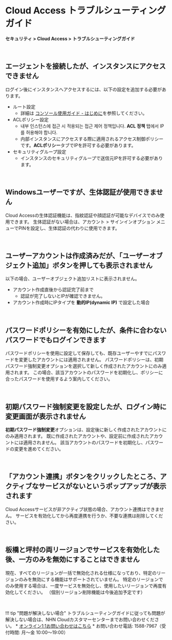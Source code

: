 
# Cloud Access トラブルシューティングガイド

**セキュリティ > Cloud Access > トラブルシューティングガイド**

<br>

## エージェントを接続したが、インスタンスにアクセスできません

ログイン後にインスタンスへアクセスするには、以下の設定を追加する必要があります。

* ルート設定
    * 詳細は [コンソール使用ガイド - はじめに](https://docs.nhncloud.com/ja/Security/Cloud%20Access/ja/console-user-guide/cloud-access-start/)を参照してください。
* ACLポリシー設定
    * 내부 인스턴스에 접근 시 적용되는 접근 제어 정책입니다. **ACL 정책** 탭에서 IP를 허용해야 합니다.
    * 内部インスタンスにアクセスする際に適用されるアクセス制御ポリシーです。**ACLポリシー**タブでIPを許可する必要があります。
* セキュリティグループ設定
    * インスタンスのセキュリティグループで送信元IPを許可する必要があります。

<br>

## Windowsユーザーですが、生体認証が使用できません

Cloud Accessの生体認証機能は、指紋認証や顔認証が可能なデバイスでのみ使用できます。
生体認証がない場合は、アカウント > サインインオプション メニューでPINを設定し、生体認証の代わりに使用できます。

<br>

## ユーザーアカウントは作成済みだが、「ユーザーオブジェクト追加」ボタンを押しても表示されません

以下の場合、ユーザーオブジェクト追加リストに表示されません。

* アカウント作成直後から認証完了前まで
    * 認証が完了しないとIPが確認できません。
* アカウント作成時にIPタイプを **動的IP(dynamic IP)** で設定した場合

<br>

## パスワードポリシーを有効にしたが、条件に合わないパスワードでもログインできます

パスワードポリシーを使用に設定して保存しても、既存ユーザーやすでにパスワードを変更したアカウントには適用されません。
パスワードポリシーは、初期パスワード強制変更オプションを選択して新しく作成されたアカウントにのみ適用されます。
この場合、該当アカウントのパスワードを初期化し、ポリシーに合ったパスワードを使用するよう案内してください。  

<br>

## 初期パスワード強制変更を設定したが、ログイン時に変更画面が表示されません

**初期パスワード強制変更**オプションは、設定後に新しく作成されたアカウントにのみ適用されます。
既に作成されたアカウントや、設定前に作成されたアカウントには適用されません。
該当アカウントのパスワードを初期化し、パスワードの変更を進めてください。

<br>

## 「アカウント連携」ボタンをクリックしたところ、アクティブなサービスがないというポップアップが表示されます

Cloud Accessサービスが非アクティブ状態の場合、アカウント連携はできません。
サービスを有効化してから再度連携を行うか、不要な連携は削除してください。

<br>

## 板橋と坪村の両リージョンでサービスを有効化した後、一方のみを無効にすることはできません

現在、すべてのリージョンが一括で無効化される仕様になっており、特定のリージョンのみを無効にする機能はサポートされていません。
特定のリージョンでのみ使用する場合は、一度サービスを無効化し、使用したいリージョンで再度有効化してください。
（個別リージョン削除機能は今後追加予定です）

<br>

!!! tip "問題が解決しない場合"
    トラブルシューティングガイドに従っても問題が解決しない場合は、NHN Cloudカスタマーセンターまでお問い合わせください。
    * [オンライン1:1お問い合わせはこちら](https://www.nhncloud.com/kr/support/inquiry?alias=tab16_15)
    * お問い合わせ電話: 1588-7967（受付時間: 月〜金 10:00〜19:00）